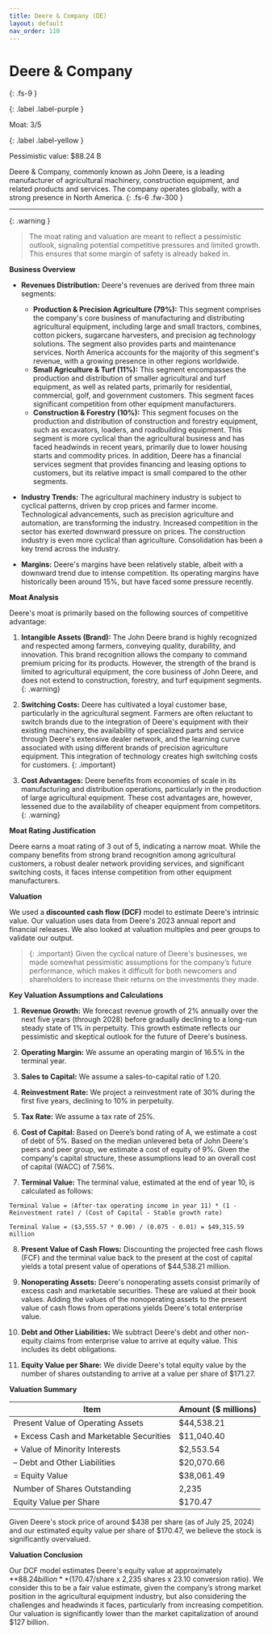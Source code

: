 ```yaml
---
title: Deere & Company (DE)
layout: default
nav_order: 110
---
```


# Deere & Company
{: .fs-9 }

{: .label .label-purple }

Moat: 3/5

{: .label .label-yellow }

Pessimistic value: $88.24 B

Deere & Company, commonly known as John Deere, is a leading manufacturer of agricultural machinery, construction equipment, and related products and services. The company operates globally, with a strong presence in North America.
{: .fs-6 .fw-300 }

---

{: .warning } 
>The moat rating and valuation are meant to reflect a pessimistic outlook, signaling potential competitive pressures and limited growth. This ensures that some margin of safety is already baked in.


**Business Overview**

* **Revenues Distribution:** Deere's revenues are derived from three main segments:
    * **Production & Precision Agriculture (79%):** This segment comprises the company's core business of manufacturing and distributing agricultural equipment, including large and small tractors, combines, cotton pickers, sugarcane harvesters, and precision ag technology solutions. The segment also provides parts and maintenance services. North America accounts for the majority of this segment's revenue, with a growing presence in other regions worldwide.
    * **Small Agriculture & Turf (11%):** This segment encompasses the production and distribution of smaller agricultural and turf equipment, as well as related parts, primarily for residential, commercial, golf, and government customers. This segment faces significant competition from other equipment manufacturers.
    * **Construction & Forestry (10%):** This segment focuses on the production and distribution of construction and forestry equipment, such as excavators, loaders, and roadbuilding equipment.  This segment is more cyclical than the agricultural business and has faced headwinds in recent years, primarily due to lower housing starts and commodity prices. In addition, Deere has a financial services segment that provides financing and leasing options to customers, but its relative impact is small compared to the other segments.

* **Industry Trends:** The agricultural machinery industry is subject to cyclical patterns, driven by crop prices and farmer income.  Technological advancements, such as precision agriculture and automation, are transforming the industry. Increased competition in the sector has exerted downward pressure on prices. The construction industry is even more cyclical than agriculture. Consolidation has been a key trend across the industry.

* **Margins:** Deere's margins have been relatively stable, albeit with a downward trend due to intense competition.  Its operating margins have historically been around 15%, but have faced some pressure recently.

**Moat Analysis**

Deere's moat is primarily based on the following sources of competitive advantage:

1. **Intangible Assets (Brand):**  The John Deere brand is highly recognized and respected among farmers, conveying quality, durability, and innovation.  This brand recognition allows the company to command premium pricing for its products. However, the strength of the brand is limited to agricultural equipment, the core business of John Deere, and does not extend to construction, forestry, and turf equipment segments. {: .warning}

2. **Switching Costs:** Deere has cultivated a loyal customer base, particularly in the agricultural segment.  Farmers are often reluctant to switch brands due to the integration of Deere's equipment with their existing machinery, the availability of specialized parts and service through Deere's extensive dealer network, and the learning curve associated with using different brands of precision agriculture equipment. This integration of technology creates high switching costs for customers. {: .important}

3. **Cost Advantages:** Deere benefits from economies of scale in its manufacturing and distribution operations, particularly in the production of large agricultural equipment.  These cost advantages are, however, lessened due to the availability of cheaper equipment from competitors. {: .warning}

**Moat Rating Justification**

Deere earns a moat rating of 3 out of 5, indicating a narrow moat. While the company benefits from strong brand recognition among agricultural customers, a robust dealer network providing services, and significant switching costs, it faces intense competition from other equipment manufacturers.

**Valuation**

We used a **discounted cash flow (DCF)** model to estimate Deere's intrinsic value. Our valuation uses data from Deere's 2023 annual report and financial releases.  We also looked at valuation multiples and peer groups to validate our output.

> {: .important}
> Given the cyclical nature of Deere's businesses, we made somewhat pessimistic assumptions for the company’s future performance, which makes it difficult for both newcomers and shareholders to increase their returns on the investments they made.

**Key Valuation Assumptions and Calculations**

1. **Revenue Growth:** We forecast revenue growth of 2% annually over the next five years (through 2028) before gradually declining to a long-run steady state of 1% in perpetuity. This growth estimate reflects our pessimistic and skeptical outlook for the future of Deere's business.

2. **Operating Margin:** We assume an operating margin of 16.5% in the terminal year.

3. **Sales to Capital:**  We assume a sales-to-capital ratio of 1.20.

4. **Reinvestment Rate:** We project a reinvestment rate of 30% during the first five years, declining to 10% in perpetuity.

5. **Tax Rate:**  We assume a tax rate of 25%.

6. **Cost of Capital:**  Based on Deere’s bond rating of A, we estimate a cost of debt of 5%. Based on the median unlevered beta of John Deere's peers and peer group, we estimate a cost of equity of 9%. Given the company's capital structure, these assumptions lead to an overall cost of capital (WACC) of 7.56%.

7. **Terminal Value:** The terminal value, estimated at the end of year 10, is calculated as follows:

```
Terminal Value = (After-tax operating income in year 11) * (1 - Reinvestment rate) / (Cost of Capital - Stable growth rate)

Terminal Value = ($3,555.57 * 0.90) / (0.075 - 0.01) = $49,315.59 million
```

8. **Present Value of Cash Flows:**  Discounting the projected free cash flows (FCF) and the terminal value back to the present at the cost of capital yields a total present value of operations of $44,538.21 million.

9. **Nonoperating Assets:** Deere's nonoperating assets consist primarily of excess cash and marketable securities. These are valued at their book values. Adding the values of the nonoperating assets to the present value of cash flows from operations yields Deere's total enterprise value.

10. **Debt and Other Liabilities:**  We subtract Deere's debt and other non-equity claims from enterprise value to arrive at equity value.  This includes its debt obligations.

11. **Equity Value per Share:** We divide Deere's total equity value by the number of shares outstanding to arrive at a value per share of $171.27.

**Valuation Summary**

| Item | Amount ($ millions) |
|---|---|
| Present Value of Operating Assets | $44,538.21 |
| + Excess Cash and Marketable Securities | $11,040.40 |
| + Value of Minority Interests | $2,553.54 |
| – Debt and Other Liabilities | $20,070.66 |
| = Equity Value | $38,061.49 |
| Number of Shares Outstanding | 2,235 |
| Equity Value per Share | $170.47 |

Given Deere's stock price of around $438 per share (as of July 25, 2024) and our estimated equity value per share of $170.47, we believe the stock is significantly overvalued.

**Valuation Conclusion**

Our DCF model estimates Deere's equity value at approximately **$88.24 billion** ($170.47/share x 2,235 shares x 23.10 conversion ratio). We consider this to be a fair value estimate, given the company’s strong market position in the agricultural equipment industry, but also considering the challenges and headwinds it faces, particularly from increasing competition. Our valuation is significantly lower than the market capitalization of around $127 billion.